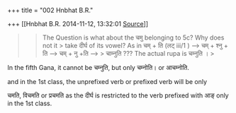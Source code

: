 +++
title = "002 Hnbhat B.R."

+++
[[Hnbhat B.R.	2014-11-12, 13:32:01 [Source](https://groups.google.com/g/samskrita/c/g2By69nomTE)]]



> 
> > 
> > The Question is what about the चमु belonging to 5c? Why does not it > take दीर्घ of its vowel?
> > As in चम् + ति (लट् iii/1 ) --> चम् + श्नु + ति --\> चम् + नु +ति --\> > चाम्नुति ??? The actual rupa is चम्नुति । >
>   
> > 

In the fifth Gana, it cannot be चम्नुति, but only चम्नोति। or आचम्नोति.

  

and in the 1st class, the unprefixed verb or prefixed verb will be only

  

चमति, विचमति or प्रचमति as the दीर्घ is restricted to the verb prefixed with आङ् only in the 1st class.

  

  

